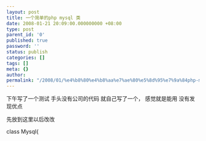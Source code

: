 ```yaml
---
layout: post
title: 一个简单的php mysql 类
date: 2008-01-21 20:09:00.000000000 +08:00
type: post
parent_id: '0'
published: true
password: ''
status: publish
categories: []
tags: []
meta: {}
author: 
permalink: "/2008/01/%e4%b8%80%e4%b8%aa%e7%ae%80%e5%8d%95%e7%9a%84php-mysql-%e7%b1%bb.html"
---
```

下午写了一个测试 手头没有公司的代码 就自己写了一个， 感觉就是能用 没有发现优点

先放到这里以后改改

<?php </p>

class Mysql{


